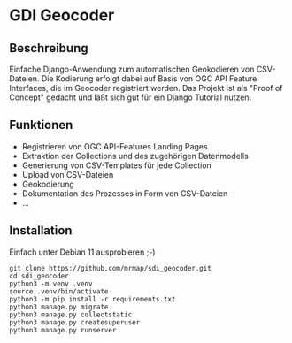 # GDI Geocoder

## Beschreibung

Einfache Django-Anwendung zum automatischen Geokodieren von CSV-Dateien. Die Kodierung erfolgt dabei auf Basis von OGC API Feature Interfaces, die im Geocoder registriert werden. Das Projekt ist als "Proof of Concept" gedacht und läßt sich gut für ein Django Tutorial nutzen.

## Funktionen

* Registrieren von OGC API-Features Landing Pages
* Extraktion der Collections und des zugehörigen Datenmodells
* Generierung von CSV-Templates für jede Collection
* Upload von CSV-Dateien
* Geokodierung
* Dokumentation des Prozesses in Form von CSV-Dateien
* ...

## Installation
 
 Einfach unter Debian 11 ausprobieren ;-) 

 ```console
git clone https://github.com/mrmap/sdi_geocoder.git
cd sdi_geocoder
python3 -m venv .venv
source .venv/bin/activate
python3 -m pip install -r requirements.txt
python3 manage.py migrate
python3 manage.py collectstatic
python3 manage.py createsuperuser
python3 manage.py runserver
```